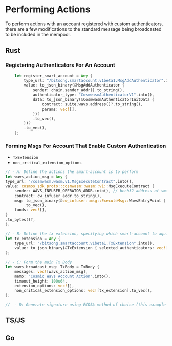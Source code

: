 # Performing Actions
To perform actions with an account registered with custom authenticators, there are a few modifications to the standard message being broadcasted to be included in the mempool. 



## Rust

### Registering Authenticators For An Account 

```rs
    let register_smart_account = Any {
        type_url: "/bitsong.smartaccount.v1beta1.MsgAddAuthenticator".into(),
        value: to_json_binary(&MsgAddAuthenticator {
            sender: chain.sender_addr().to_string(),
            authenticator_type: "CosmwasmAuthenticatorV1".into(),
            data: to_json_binary(&CosmwasmAuthenticatorInitData {
                contract: suite.wavs.address()?.to_string(),
                params: vec![],
            })?
            .to_vec(),
        })?
        .to_vec(),
    };
```

### Forming Msgs For Account That Enable Custom Authentication

- `TxExtension`
- `non_critical_extension_options`

```rs
// - A: Define the actions the smart-account is to perform
let wavs_action_msg = Any {
type_url: "/cosmwasm.wasm.v1.MsgExecuteContract".into(),
value: cosmos_sdk_proto::cosmwasm::wasm::v1::MsgExecuteContract {
    sender: WAVS_INFUSER_OPERATOR_ADDR.into(), // bech32 address of smart-account being operated
    contract: cw_infuser_addr.to_string(),
    msg: to_json_binary(&cw_infuser::msg::ExecuteMsg::WavsEntryPoint { infusions })?
        .to_vec(),
    funds: vec![],
}
.to_bytes()?,
};
 
// - B: Define the tx extension, specifying which smart-account to aquire
let tx_extension = Any {
    type_url: "/bitsong.smartaccount.v1beta1.TxExtension".into(),
    value: to_json_binary(&TxExtension { selected_authenticators: vec![1] })?.to_vec(),
};

// - C: Form the main Tx Body 
let wavs_broadcast_msg: TxBody = TxBody {
    messages: vec![wavs_action_msg],
    memo: "Cosmic Wavs Account Action".into(),
    timeout_height: 100u64,
    extension_options: vec![],
    non_critical_extension_options: vec![tx_extension].to_vec(),
};

//  - D: Generate signature using ECDSA method of choice (this example makes use of BLS12-381)

```

## TS/JS
## Go

<!-- Todo: implement go utils libar -->